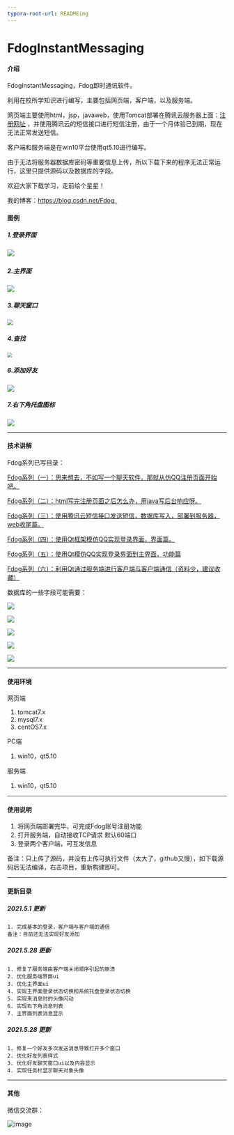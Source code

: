 ```yaml
---
typora-root-url: READMEimg
---
```


# FdogInstantMessaging

#### 介绍
FdogInstantMessaging，Fdog即时通讯软件。

利用在校所学知识进行编写，主要包括网页端，客户端，以及服务端。

网页端主要使用html，jsp，javaweb，使用Tomcat部署在腾讯云服务器上面：[注册网址](https://www.fdogcsdn.cn/FdogMaven/index.jsp) ，并使用腾讯云的短信接口进行短信注册，由于一个月体验已到期，现在无法正常发送短信。

客户端和服务端是在win10平台使用qt5.10进行编写。

由于无法将服务器数据库密码等重要信息上传，所以下载下来的程序无法正常运行，这里只提供源码以及数据库的字段。

欢迎大家下载学习，走前给个星星！

我的博客：https://blog.csdn.net/Fdog_



#### 图例

##### 1.登录界面

##### ![](https://img-blog.csdnimg.cn/20210528152616336.png)



##### 2.主界面



![](https://img-blog.csdnimg.cn/20210528152616300.png)



##### 3.聊天窗口

<img src="https://img-blog.csdnimg.cn/20210528152616304.png" style="zoom:80%;" />



##### 4.查找

<img src="https://img-blog.csdnimg.cn/20210528152616288.png" style="zoom:67%;" />



##### 6.添加好友

![](https://img-blog.csdnimg.cn/20210528152616214.png)



##### 7.右下角托盘图标

![](https://img-blog.csdnimg.cn/20210528152616283.png)







---

#### 技术讲解

Fdog系列已写目录：

[Fdog系列（一）：思来想去，不如写一个聊天软件，那就从仿QQ注册页面开始吧。](https://zxfdog.blog.csdn.net/article/details/115558479)

[Fdog系列（二）：html写完注册页面之后怎么办，用java写后台响应呀。](https://zxfdog.blog.csdn.net/article/details/115601897)

[Fdog系列（三）：使用腾讯云短信接口发送短信，数据库写入，部署到服务器，web收尾篇。](https://zxfdog.blog.csdn.net/article/details/115659789)

[Fdog系列（四）：使用Qt框架模仿QQ实现登录界面，界面篇。](https://blog.csdn.net/Fdog_/article/details/115864249)

[Fdog系列（五）：使用Qt模仿QQ实现登录界面到主界面，功能篇](https://zxfdog.blog.csdn.net/article/details/116308548)

[Fdog系列（六）：利用Qt通过服务端进行客户端与客户端通信（资料少，建议收藏）](https://zxfdog.blog.csdn.net/article/details/116355817)



数据库的一些字段可能需要：

![](https://img-blog.csdnimg.cn/20210528153827550.png)



![](https://img-blog.csdnimg.cn/2021052815390824.png)

![](https://img-blog.csdnimg.cn/20210528153459534.png)



![](https://img-blog.csdnimg.cn/20210528153459539.png)



![](https://img-blog.csdnimg.cn/20210528153459542.png)

---

#### 使用环境

网页端
1.  tomcat7.x
2.  mysql7.x
3.  centOS7.x

PC端
1.  win10，qt5.10


服务端
1.  win10，qt5.10

---

#### 使用说明

1.  将网页端部署完毕，可完成Fdog账号注册功能
2.  打开服务端，自动接收TCP请求 默认60端口
3.  登录两个客户端，可互发信息



备注：只上传了源码，并没有上传可执行文件（太大了，github又慢），如下载源码后无法编译，右击项目，重新构建即可。



---

#### 更新目录

##### 2021.5.1 更新
    1. 完成基本的登录，客户端与客户端的通信
    备注：目前还无法实现好友添加



##### 2021.5.28 更新

```
1. 修复了服务端由客户端关闭顺序引起的崩溃
2. 优化服务端界面ui
3. 优化主界面ui
4. 实现主界面登录状态切换和系统托盘登录状态切换
5. 实现来消息时的头像闪动
6. 实现右下角消息列表
7. 主界面列表消息显示
```



##### 2021.5.28 更新

```
1. 修复一个好友多次发送消息导致打开多个窗口
2. 优化好友列表样式
3. 优化好友聊天窗口ui以及内容显示
4. 实现任务栏显示聊天对象头像
```



---

#### 其他

微信交流群：

![image](https://user-images.githubusercontent.com/59921436/116808595-3f322280-ab6c-11eb-84d3-055fa639930d.png)






